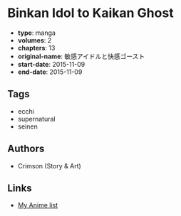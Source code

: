 # Binkan Idol to Kaikan Ghost

-   **type**: manga
-   **volumes**: 2
-   **chapters**: 13
-   **original-name**: 敏感アイドルと快感ゴースト
-   **start-date**: 2015-11-09
-   **end-date**: 2015-11-09

## Tags

-   ecchi
-   supernatural
-   seinen

## Authors

-   Crimson (Story & Art)

## Links

-   [My Anime list](https://myanimelist.net/manga/106081/Binkan_Idol_to_Kaikan_Ghost)
